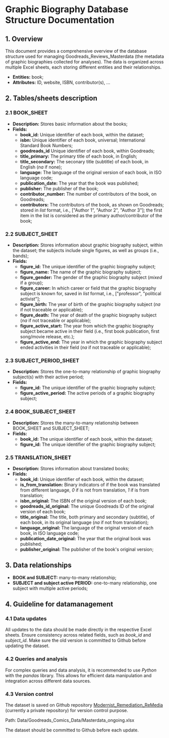# Graphic Biography Database Structure Documentation

## 1. Overview

This document provides a comprehensive overview of the database structure used for managing Goodreads_Reviews_Masterdata (the metadata of graphic biographies collected for analyses). The data is organized across multiple Excel sheets, each storing different entities and their relationships.

- **Entities:** book;
- **Attributes:** ID, website, ISBN, contributor(s), ...

## 2. Tables/sheets description

### 2.1 BOOK_SHEET

- **Description:** Stores basic information about the books;
- **Fields:**
  - **book_id:** Unique identifier of each book, within the dataset;
  - **isbn:** Unique identifier of each book, universal; International Standard Book Numbers;
  - **goodreads_id** Unique identifier of each book, within Goodreads;
  - **title_primary:** The primary title of each book, in English;
  - **title_secondary:** The seconary title (subtitle) of each book, in English (*na* if none);
  - **language:** The language of the original version of each book, in ISO language code; 
  - **publication_date:** The year that the book was published;
  - **publisher:** The publisher of the book;
  - **contributor_number:** The number of contributors of the book, on Goodreads;
  - **contributors:** The contributors of the book, as shown on Goodreads; stored in *list* format, i.e., ["Author 1", "Author 2", "Author 3"]; the first item in the list is considered as the primary author/contributor of the book;

### 2.2 SUBJECT_SHEET

- **Description:** Stores information about graphic biography subject, within the dataset; the subjects include single figures, as well as groups (i.e., bands);
- **Fields:**
  - **figure_id:** The unique identifier of the graphic biography subject;
  - **figure_name:** The name of the graphic biography subject;
  - **figure_gender:** The gender of the graphic biography subject (*mixed* if a group);
  - **figure_career:** In which career or field that the graphic biography subject is known for, saved in *list* format, i.e., ["professor", "political activist"];
  - **figure_birth:** The year of birth of the graphic biography subject (*na* if not traceable or applicable);
  - **figure_death:** The year of death of the graphic biography subject (*na* if not traceable or applicable);
  - **figure_active_start:** The year from which the graphic biography subject became active in their field (i.e., first book publication, first song/movie release, etc.);
  - **figure_active_end:** The year in which the graphic biography subject ended activities in their field (*na* if not traceable or applicable);

### 2.3 SUBJECT_PERIOD_SHEET

- **Description:** Stores the one-to-many relationship of graphic biography subject(s) with their active period;
- **Fields:**
  - **figure_id:** The unique identifier of the graphic biography subject;
  - **figure_active_period:** The active periods of a graphic biography subject;


### 2.4 BOOK_SUBJECT_SHEET

- **Description:** Stores the many-to-many relationship between BOOK_SHEET and SUBJECT_SHEET;
- **Fields:**
  - **book_id:** The unique identifier of each book, within the dataset;
  - **figure_id:** The unique identifier of the graphic biography subject;

### 2.5 TRANSLATION_SHEET

- **Description:** Stores information about translated books;
- **Fields:** 
  - **book_id:** Unique identifier of each book, within the dataset;
  - **is_from_translation:** Binary indicators of if the book was translated from different language, *0* if is not from translation, *1* if is from translation;
  - **isbn_original:** The ISBN of the original version of each book;
  - **goodreads_id_original:** The unique Goodreads ID of the original version of each book;
  - **title_original:** The title, both primary and secondary (subtitle), of each book, in its original language (*na* if not from translation);
  - **language_original:** The language of the original version of each book, in ISO language code; 
  - **publication_date_original:** The year that the original book was published;
  - **publisher_original:** The publisher of the book's original version;

## 3. Data relationships

- **BOOK and SUBJECT:** many-to-many relationship;
- **SUBJECT and subject active PERIOD:** one-to-many relationship, one subject with multiple active periods;

## 4. Guideline for datamanagement 

### 4.1 Data updates

All updates to the data should be made directly in the respective Excel sheets. Ensure consistency across related fields, such as *book_id* and *subject_id*. Make sure the old version is committed to Github before updating the dataset.

### 4.2 Queries and analysis

For complex queries and data analysis, it is recommended to use *Python* with the *pandas* library. This allows for efficient data manipulation and integration across different data sources.

### 4.3 Version control

The dataset is saved on Github repository [Modernist_Remediation_ReMedia](https://github.com/OdessyLiu/Modernist_Remediation_ReMedia) (currently a private repository) for version control purpose. 

Path: Data/Goodreads_Comics_Data/Masterdata_ongoing.xlsx

The dataset should be committed to Github before each update. 
